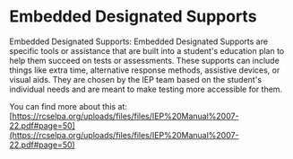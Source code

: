 # Embedded Designated Supports
Embedded Designated Supports: Embedded Designated Supports are specific tools or assistance that are built into a student's education plan to help them succeed on tests or assessments. These supports can include things like extra time, alternative response methods, assistive devices, or visual aids. They are chosen by the IEP team based on the student's individual needs and are meant to make testing more accessible for them.

You can find more about this at: [https://rcselpa.org/uploads/files/files/IEP%20Manual%2007-22.pdf#page=50](https://rcselpa.org/uploads/files/files/IEP%20Manual%2007-22.pdf#page=50)
